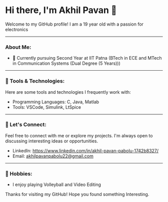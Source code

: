 # Hi there, I'm Akhil Pavan 👋

Welcome to my GitHub profile! I am a 19 year old with a passion for electronics

---

### About Me:
- 🔹 Currently pursuing Second Year at IIT Patna (BTech in ECE and MTech in Communication Systems (Dual Degree (5 Years)))

---

### 🔧 Tools & Technologies:
Here are some tools and technologies I frequently work with:

- Programming Languages: C, Java, Matlab
- Tools: VSCode, Simulink, LtSpice

---

### 🔎 Let's Connect:
Feel free to connect with me or explore my projects. I'm always open to discussing interesting ideas or opportunities.

- LinkedIn: https://www.linkedin.com/in/akhil-pavan-pabolu-1742b8327/
- Email: akhilpavanpabolu22@gmail.com

---

### 🎨 Hobbies:
- I enjoy playing Volleyball and Video Editing

Thanks for visiting my GitHub! Hope you found something Interesting.
